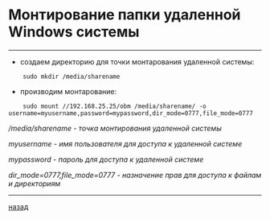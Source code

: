 # Монтирование папки удаленной Windows системы

---------------------------------------
* создаем директорию для точки монтарования удаленной системы:
```
	sudo mkdir /media/sharename
```
* производим монтарование:
```
	sudo mount //192.168.25.25/obm /media/sharename/ -o username=myusername,password=mypassword,dir_mode=0777,file_mode=0777
```
*/media/sharename - точка монтирования удаленной системы*

*myusername - имя пользователя для доступа к удаленной системе*

*mypassword - пароль для доступа к удаленной системе*

*dir_mode=0777,file_mode=0777 - назначение прав для доступа к файлам и директориям*

--------------------------
[назад](../README.md)

